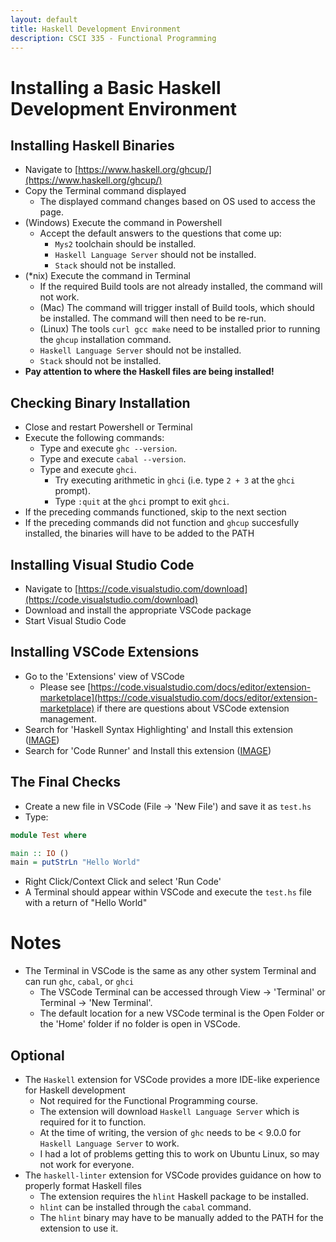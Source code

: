 ```yaml
---
layout: default
title: Haskell Development Environment
description: CSCI 335 - Functional Programming
---
```


# Installing a Basic Haskell Development Environment

## Installing Haskell Binaries

- Navigate to [https://www.haskell.org/ghcup/](https://www.haskell.org/ghcup/)
- Copy the Terminal command displayed 
  - The displayed command changes based on OS used to access the page.
- (Windows) Execute the command in Powershell
    - Accept the default answers to the questions that come up:
      - `Mys2` toolchain should be installed.
      - `Haskell Language Server` should not be installed.
      - `Stack` should not be installed.
- (*nix) Execute the command in Terminal
    - If the required Build tools are not already installed, the command will not work.
    - (Mac) The command will trigger install of Build tools, which should be installed. The command will then need to be re-run.
    - (Linux) The tools `curl gcc make` need to be installed prior to running the `ghcup` installation command.
    - `Haskell Language Server` should not be installed.
    - `Stack` should not be installed.
- **Pay attention to where the Haskell files are being installed!**

## Checking Binary Installation

- Close and restart Powershell or Terminal
- Execute the following commands:
  - Type and execute `ghc --version`.
  - Type and execute `cabal --version`.
  - Type and execute `ghci`.
    - Try executing arithmetic in `ghci` (i.e. type `2 + 3` at the `ghci` prompt).
    - Type `:quit` at the `ghci` prompt to exit `ghci`.
- If the preceding commands functioned, skip to the next section
- If the preceding commands did not function and `ghcup` succesfully installed, the binaries will have to be added to the PATH

## Installing Visual Studio Code

- Navigate to [https://code.visualstudio.com/download](https://code.visualstudio.com/download)
- Download and install the appropriate VSCode package
- Start Visual Studio Code

## Installing VSCode Extensions

- Go to the 'Extensions' view of VSCode
  - Please see [https://code.visualstudio.com/docs/editor/extension-marketplace](https://code.visualstudio.com/docs/editor/extension-marketplace) if there are questions about VSCode extension management.
- Search for 'Haskell Syntax Highlighting' and Install this extension ([IMAGE](./assets/img/InstallSyntaxHighlighting.png))
- Search for 'Code Runner' and Install this extension ([IMAGE](./assets/img/InstallCodeRunnerVSCode.png))

## The Final Checks

- Create a new file in VSCode (File -> 'New File') and save it as `test.hs`
- Type:

```haskell
module Test where

main :: IO ()
main = putStrLn "Hello World"
```

- Right Click/Context Click and select 'Run Code'
- A Terminal should appear within VSCode and execute the `test.hs` file with a return of "Hello World"

# Notes

- The Terminal in VSCode is the same as any other system Terminal and can run `ghc`, `cabal`, or `ghci`
  - The VSCode Terminal can be accessed through View -> 'Terminal' or Terminal -> 'New Terminal'.
  - The default location for a new VSCode terminal is the Open Folder or the 'Home' folder if no folder is open in VSCode.

## Optional

- The `Haskell` extension for VSCode provides a more IDE-like experience for Haskell development
  - Not required for the Functional Programming course.
  - The extension will download `Haskell Language Server` which is required for it to function.
  - At the time of writing, the version of `ghc` needs to be < 9.0.0 for `Haskell Language Server` to work.
  - I had a lot of problems getting this to work on Ubuntu Linux, so may not work for everyone.
- The `haskell-linter` extension for VSCode provides guidance on how to properly format Haskell files
  - The extension requires the `hlint` Haskell package to be installed.
  - `hlint` can be installed through the `cabal` command.
  - The `hlint` binary may have to be manually added to the PATH for the extension to use it.
